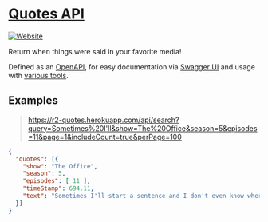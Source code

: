 # [Quotes API](https://r2-quotes.herokuapp.com)

[![Website](https://img.shields.io/website?url=https://r2-quotes.herokuapp.com&label=Website)](https://r2-quotes.herokuapp.com)

Return when things were said in your favorite media!

Defined as an [OpenAPI](https://r2-quotes.herokuapp.com/api-docs.json), for easy documentation via [Swagger UI](https://r2-quotes.herokuapp.com/api-docs/) and usage with [various tools](https://learning.postman.com/docs/integrations/available-integrations/working-with-openAPI/).

## Examples

> https://r2-quotes.herokuapp.com/api/search?query=Sometimes%20I'll&show=The%20Office&season=5&episodes=11&page=1&includeCount=true&perPage=100

```json
{
  "quotes": [{
    "show": "The Office",
    "season": 5,
    "episodes": [ 11 ],
    "timeStamp": 694.11,
    "text": "Sometimes I'll start a sentence and I don't even know where it's going."
  }]
}
```
